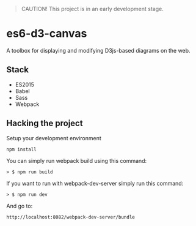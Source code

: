 > CAUTION! This project is in an early development stage.

# es6-d3-canvas

A toolbox for displaying and modifying D3js-based diagrams on the web.

## Stack

- ES2015
- Babel
- Sass
- Webpack

## Hacking the project

Setup your development environment

```
npm install
```

You can simply run webpack build using this command:

```
> $ npm run build
```

If you want to run with webpack-dev-server simply run this command:

```
> $ npm run dev
```

And go to:

```
http://localhost:8082/webpack-dev-server/bundle
```

